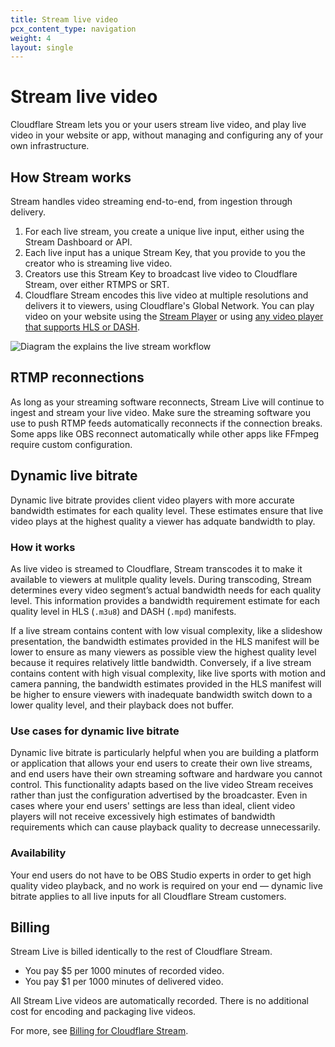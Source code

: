```yaml
---
title: Stream live video
pcx_content_type: navigation
weight: 4
layout: single
---
```


# Stream live video

Cloudflare Stream lets you or your users stream live video, and play live video in your website or app, without managing and configuring any of your own infrastructure.

## How Stream works

Stream handles video streaming end-to-end, from ingestion through delivery.

1. For each live stream, you create a unique live input, either using the Stream Dashboard or API.
2. Each live input has a unique Stream Key, that you provide to you the creator who is streaming live video.
3. Creators use this Stream Key to broadcast live video to Cloudflare Stream, over either RTMPS or SRT.
4. Cloudflare Stream encodes this live video at multiple resolutions and delivers it to viewers, using Cloudflare's Global Network. You can play video on your website using the [Stream Player](/stream/viewing-videos/using-the-stream-player/) or using [any video player that supports HLS or DASH](/stream/viewing-videos/using-own-player/).


![Diagram the explains the live stream workflow](/stream/static/live-stream-workflow.png)

## RTMP reconnections

As long as your streaming software reconnects, Stream Live will continue to ingest and stream your live video. Make sure the streaming software you use to push RTMP feeds automatically reconnects if the connection breaks. Some apps like OBS reconnect automatically while other apps like FFmpeg require custom configuration.

## Dynamic live bitrate

Dynamic live bitrate provides client video players with more accurate bandwidth estimates for each quality level. These estimates ensure that live video plays at the highest quality a viewer has adquate bandwidth to play.

### How it works

As live video is streamed to Cloudflare, Stream transcodes it to make it available to viewers at mulitple quality levels. During transcoding, Stream determines every video segment’s actual bandwidth needs for each quality level. This information provides a bandwidth requirement estimate for each quality level in HLS (`.m3u8`) and DASH (`.mpd`) manifests.

If a live stream contains content with low visual complexity, like a slideshow presentation, the bandwidth estimates provided in the HLS manifest will be lower to ensure as many viewers as possible view the highest quality level because it requires relatively little bandwidth. Conversely, if a live stream contains content with high visual complexity, like live sports with motion and camera panning, the bandwidth estimates provided in the HLS manifest will be higher to ensure viewers with inadequate bandwidth switch down to a lower quality level, and their playback does not buffer.

### Use cases for dynamic live bitrate

Dynamic live bitrate is particularly helpful when you are building a platform or application that allows your end users to create their own live streams, and end users have their own streaming software and hardware you cannot control. This functionality adapts based on the live video Stream receives rather than just the configuration advertised by the broadcaster. Even in cases where your end users' settings are less than ideal, client video players will not receive excessively high estimates of bandwidth requirements which can cause playback quality to decrease unnecessarily. 

### Availability

Your end users do not have to be OBS Studio experts in order to get high quality video playback, and no work is required on your end — dynamic live bitrate applies to all live inputs for all Cloudflare Stream customers.

## Billing

Stream Live is billed identically to the rest of Cloudflare Stream.

- You pay $5 per 1000 minutes of recorded video.
- You pay $1 per 1000 minutes of delivered video.

All Stream Live videos are automatically recorded. There is no additional cost for encoding and packaging live videos.

For more, see [Billing for Cloudflare Stream](https://support.cloudflare.com/hc/en-us/articles/360016450871-Billing-for-Cloudflare-Stream).